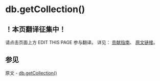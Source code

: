 # db.getCollection()

## ！本页翻译征集中！

请点击页面上方 EDIT THIS PAGE 参与翻译。
详见：
[贡献指南]( https://github.com/JinMuInfo/MongoDB-Manual-zh/blob/master/CONTRIBUTING.md )、
[原文链接](  https://docs.mongodb.com/manual/reference/method/db.getCollection/  )。

## 参见

原文 - [db.getCollection()]( https://docs.mongodb.com/manual/reference/method/db.getCollection/ )


